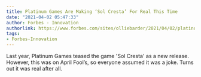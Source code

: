 ```yaml
---
title: Platinum Games Are Making ‘Sol Cresta’ For Real This Time
date: "2021-04-02 05:47:33"
author: Forbes - Innovation
authorlink: https://www.forbes.com/sites/olliebarder/2021/04/02/platinum-games-are-making-sol-cresta-for-real-this-time/
tags:
- Forbes-Innovation
---
```

Last year, Platinum Games teased the game 'Sol Cresta' as a new release. However, this was on April Fool’s, so everyone assumed it was a joke. Turns out it was real after all.